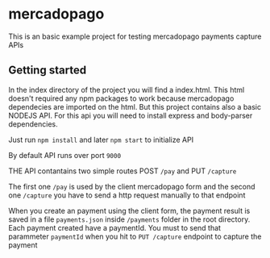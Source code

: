 # mercadopago
This is an basic example project for testing mercadopago payments capture APIs

## Getting started
In the index directory of the project you will find a index.html. This html doesn't required any npm packages to work because mercadopago dependecies are imported on the html.
But this project contains also a basic NODEJS API. For this api you will need to install express and body-parser dependencies.

Just run `npm install` and later `npm start` to initialize API

By default API runs over port `9000`

THE API contantains two simple routes POST `/pay` and  PUT `/capture`

The first one `/pay` is used by the client mercadopago form and the second one `/capture` you have to send a http request manually to that endpoint

When you create an payment using the client form, the payment result is saved in a file `payments.json` inside `/payments` folder in the root directory.
Each payment created have a paymentId. You must to send that parammeter `paymentId` when you hit to `PUT /capture` endpoint to capture the payment 
